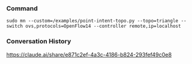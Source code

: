 ### Command
```
sudo mn --custom=/examples/point-intent-topo.py --topo=triangle --switch ovs,protocols=OpenFlow14 --controller remote,ip=localhost
```

### Conversation History
https://claude.ai/share/e871c2ef-4a3c-4186-b824-293fef49c0e8
